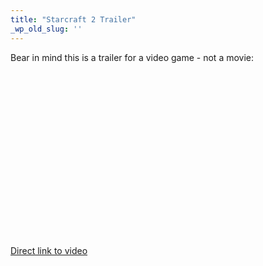 ```yaml
---
title: "Starcraft 2 Trailer"
_wp_old_slug: ''
---
```

<p>Bear in mind this is a trailer for a video game - not a movie:</p>
<p><object width="424" height="264"><param name="movie" value="http://www.youtube.com/v/C_E83GfWM-A&amp;hl=en_US&amp;fs=1?rel=0"></param><param name="allowFullScreen" value="true"></param><param name="allowscriptaccess" value="always"></param><embed src="http://www.youtube.com/v/C_E83GfWM-A&amp;hl=en_US&amp;fs=1?rel=0" type="application/x-shockwave-flash" allowscriptaccess="always" allowfullscreen="true" width="424" height="264"></embed></object></p>
<p><a href="http://www.youtube.com/watch?v=C_E83GfWM-A">Direct link to video</a></p>
